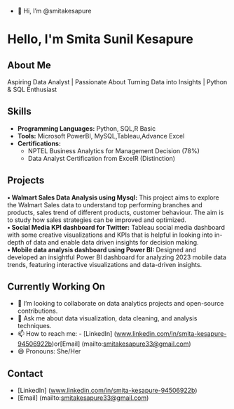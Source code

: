 - 👋 Hi, I’m @smitakesapure

<!---
smitakesapure/smitakesapure is a ✨ special ✨ repository because its `README.md` (this file) appears on your GitHub profile.
You can click the Preview link to take a look at your changes.
--->
# Hello, I'm Smita Sunil Kesapure

## About Me
Aspiring Data Analyst | Passionate About Turning Data into Insights | Python & SQL Enthusiast

## Skills
- **Programming Languages:** Python, SQL,R Basic
- **Tools:** Microsoft PowerBI, MySQL,Tableau,Advance Excel
- **Certifications:** 
  - NPTEL Business Analytics for Management Decision (78%)
  - Data Analyst Certification from ExcelR (Distinction)

## Projects
**•	Walmart Sales Data Analysis using Mysql:**
This project aims to explore the Walmart Sales data to understand top performing branches and products, sales trend of different products, customer behaviour. The aim is to study how sales strategies can be improved and optimized.      
**•	Social Media KPI dashboard for Twitter:**
Tableau social media dashboard with some creative visualizations and KPIs that is helpful in looking into in-depth of data and enable data driven insights for decision making.       
**•	Mobile data analysis dashboard using Power BI:**
Designed and developed an insightful Power BI dashboard for analyzing 2023 mobile data trends, featuring interactive visualizations and data-driven insights.  

## Currently Working On

- 👯 I’m looking to collaborate on data analytics projects and open-source contributions.
- 💬 Ask me about data visualization, data cleaning, and analysis techniques.
- 📫 How to reach me: - [LinkedIn] (www.linkedin.com/in/smita-kesapure-94506922b)or[Email] (mailto:smitakesapure33@gmail.com)
- 😄 Pronouns: She/Her

## Contact
- [LinkedIn] (www.linkedin.com/in/smita-kesapure-94506922b)
- [Email] (mailto:smitakesapure33@gmail.com)
